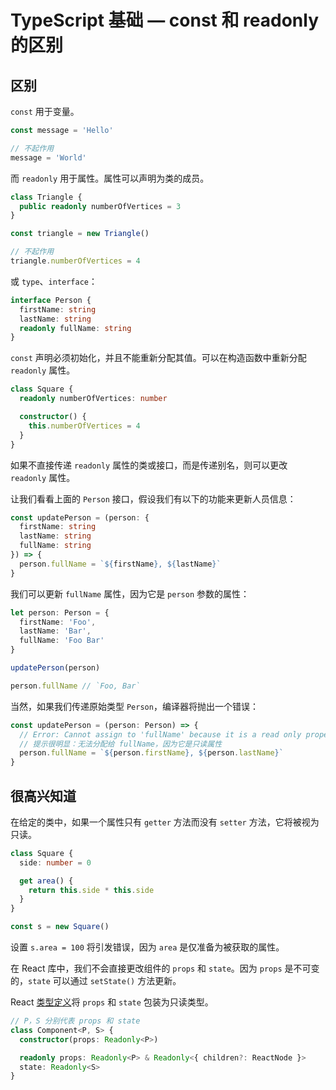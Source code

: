 # TypeScript 基础 — const 和 readonly 的区别

## 区别

`const` 用于变量。

```ts
const message = 'Hello'

// 不起作用
message = 'World'
```

而 `readonly` 用于属性。属性可以声明为类的成员。

```ts
class Triangle {
  public readonly numberOfVertices = 3
}

const triangle = new Triangle()

// 不起作用
triangle.numberOfVertices = 4
```

或 `type`、`interface`：

```ts
interface Person {
  firstName: string
  lastName: string
  readonly fullName: string
}
```

`const` 声明必须初始化，并且不能重新分配其值。可以在构造函数中重新分配 `readonly` 属性。

```ts
class Square {
  readonly numberOfVertices: number

  constructor() {
    this.numberOfVertices = 4
  }
}
```

如果不直接传递 `readonly` 属性的类或接口，而是传递别名，则可以更改 `readonly` 属性。

让我们看看上面的 `Person` 接口，假设我们有以下的功能来更新人员信息：

```ts
const updatePerson = (person: {
  firstName: string
  lastName: string
  fullName: string
}) => {
  person.fullName = `${firstName}, ${lastName}`
}
```

我们可以更新 `fullName` 属性，因为它是 `person` 参数的属性：

```ts
let person: Person = {
  firstName: 'Foo',
  lastName: 'Bar',
  fullName: 'Foo Bar'
}

updatePerson(person)

person.fullName // `Foo, Bar`
```

当然，如果我们传递原始类型 `Person`，编译器将抛出一个错误：

```ts
const updatePerson = (person: Person) => {
  // Error: Cannot assign to 'fullName' because it is a read only property
  // 提示很明显：无法分配给 fullName，因为它是只读属性
  person.fullName = `${person.firstName}, ${person.lastName}`
}
```

## 很高兴知道

在给定的类中，如果一个属性只有 `getter` 方法而没有 `setter` 方法，它将被视为只读。

```ts
class Square {
  side: number = 0

  get area() {
    return this.side * this.side
  }
}

const s = new Square()
```

设置 `s.area = 100` 将引发错误，因为 `area` 是仅准备为被获取的属性。

在 React 库中，我们不会直接更改组件的 `props` 和 `state`。因为 `props` 是不可变的，`state` 可以通过 `setState()` 方法更新。

React [类型定义](https://github.com/DefinitelyTyped/DefinitelyTyped/blob/master/types/react/index.d.ts)将 `props` 和 `state` 包装为只读类型。

```ts
// P，S 分别代表 props 和 state
class Component<P, S> {
  constructor(props: Readonly<P>)

  readonly props: Readonly<P> & Readonly<{ children?: ReactNode }>
  state: Readonly<S>
}
```
